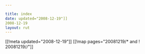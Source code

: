```yaml
---

title: index
date: updated="2008-12-19"]]
2008-12-19
layout: rut
---
```


[[!meta updated="2008-12-19"]]
[[!map pages="20081219/* and ! 20081219/*/*"]]
